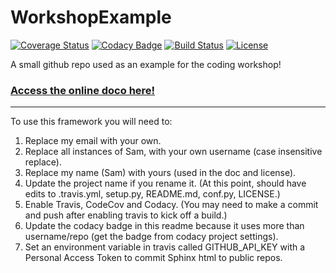 # WorkshopExample

[![Coverage Status](https://codecov.io/gh/Aquan/WorkshopExample/branch/master/graph/badge.svg)](https://codecov.io/gh/Aquan/WorkshopExample)
[![Codacy Badge](https://api.codacy.com/project/badge/Grade/ea7ca374a79c4321952715a228a454f0)](https://www.codacy.com/app/Aquan/WorkshopExample?utm_source=github.com&amp;utm_medium=referral&amp;utm_content=Aquan/WorkshopExample&amp;utm_campaign=Badge_Grade)
[![Build Status](https://img.shields.io/travis/Aquan/WorkshopExample.svg)](https://travis-ci.org/Aquan/WorkshopExample)
[![License](http://img.shields.io/badge/license-MIT-blue.svg?style=flat)](https://github.com/Aquan/blob/master/LICENSE)

A small github repo used as an example for the coding workshop!

### [Access the online doco here!](http://Aquan.github.io/WorkshopExample)

-----------

To use this framework you will need to:


1. Replace my email with your own.
2. Replace all instances of Sam, with your own username (case insensitive replace).
3. Replace my name (Sam) with yours (used in the doc and license).
3. Update the project name if you rename it. (At this point, should have edits to .travis.yml, setup.py, README.md, conf.py, LICENSE.)
4. Enable Travis, CodeCov and Codacy. (You may need to make a commit and push after enabling travis to kick off a build.)
5. Update the codacy badge in this readme because it uses more than username/repo (get the badge from codacy project settings).
6. Set an environment variable in travis called GITHUB_API_KEY with a Personal Access Token to commit Sphinx html to public repos.
